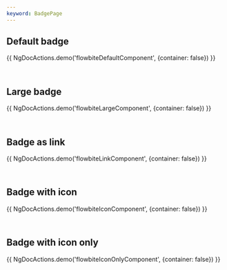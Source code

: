 ```yaml
---
keyword: BadgePage
---
```


## Default badge

{{ NgDocActions.demo('flowbiteDefaultComponent', {container: false}) }}

```html file="./default.component.ts"#L10-L18 group="default" name="html"

```

```typescript file="./default.component.ts"#L1-L1 group="default" name="typescript"

```

## Large badge

{{ NgDocActions.demo('flowbiteLargeComponent', {container: false}) }}

```html file="./large.component.ts"#L10-L50 group="large" name="html"

```

```typescript file="./large.component.ts"#L1-L1 group="large" name="typescript"

```

## Badge as link

{{ NgDocActions.demo('flowbiteLinkComponent', {container: false}) }}

```html file="./link.component.ts"#L10-L50 group="link" name="html"

```

```typescript file="./link.component.ts"#L1-L1 group="link" name="typescript"

```

## Badge with icon

{{ NgDocActions.demo('flowbiteIconComponent', {container: false}) }}

```html file="./icon.component.ts"#L10-L21 group="icon" name="html"

```

```typescript file="./icon.component.ts"#L1-L1 group="icon" name="typescript"

```

## Badge with icon only

{{ NgDocActions.demo('flowbiteIconOnlyComponent', {container: false}) }}

```html file="./icon-only.component.ts"#L10-L36 group="icon-only" name="html"

```

```typescript file="./icon-only.component.ts"#L1-L1 group="icon-only" name="typescript"

```
